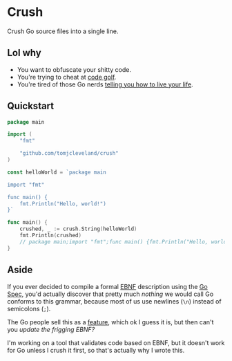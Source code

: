 # Crush
Crush Go source files into a single line.

## Lol why
 * You want to obfuscate your shitty code.
 * You're trying to cheat at [code golf](http://codegolf.stackexchange.com/).
 * You're tired of those Go nerds [telling you how to live your life](https://blog.golang.org/go-fmt-your-code).

## Quickstart
```go
package main

import (
	"fmt"

	"github.com/tomjcleveland/crush"
)

const helloWorld = `package main

import "fmt"

func main() {
    fmt.Println("Hello, world!")
}`

func main() {
	crushed, _ := crush.String(helloWorld)
	fmt.Println(crushed)
	// package main;import "fmt";func main() {fmt.Println("Hello, world!");};
}
```

## Aside
If you ever decided to compile a formal [EBNF](https://en.wikipedia.org/wiki/Extended_Backus%E2%80%93Naur_Form) description using the [Go Spec](https://golang.org/ref/spec), you'd actually discover that pretty much *nothing* we would call Go conforms to this grammar, because most of us use newlines (`\n`) instead of semicolons (`;`).

The Go people sell this as a [feature](https://golang.org/ref/spec#Semicolons), which ok I guess it is, but then can't you *update the frigging EBNF?*

I'm working on a tool that validates code based on EBNF, but it doesn't work for Go unless I crush it first, so that's actually why I wrote this.